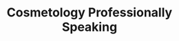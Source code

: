 ---
title: "Cosmetology Professionally Speaking"
url: /rice-lake/cosmetology-professionally-speaking/
shop: Kosmetik
---